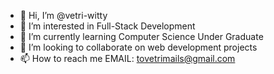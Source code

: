 - 👋 Hi, I’m @vetri-witty
- 👀 I’m interested in Full-Stack Development
- 🌱 I’m currently learning Computer Science Under Graduate
- 💞️ I’m looking to collaborate on web development projects
- 📫 How to reach me EMAIL: tovetrimails@gmail.com

<!---
vetri-witty/vetri-witty is a ✨ special ✨ repository because its `README.md` (this file) appears on your GitHub profile.
You can click the Preview link to take a look at your changes.
--->
